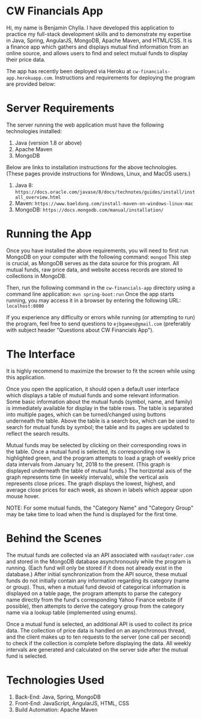 # CW Financials App
Hi, my name is Benjamin Chylla. I have developed this application to practice my full-stack development skills and to demonstrate my expertise in Java, Spring, AngularJS, MongoDB, Apache Maven, and HTML/CSS. It is a finance app which gathers and displays mutual find information from an online source, and allows users to find and select mutual funds to display their price data.

The app has recently been deployed via Heroku at `cw-financials-app.herokuapp.com`. Instructions and requirements for deploying the program are provided below:

# Server Requirements
The server running the web application must have the following technologies installed:  
1. Java (version 1.8 or above)  
2. Apache Maven  
3. MongoDB  

Below are links to installation instructions for the above technologies. (These pages provide instructions for Windows, Linux, and MacOS users.)  
1. Java 8: `https://docs.oracle.com/javase/8/docs/technotes/guides/install/install_overview.html`  
2. Maven: `https://www.baeldung.com/install-maven-on-windows-linux-mac`  
3. MongoDB: `https://docs.mongodb.com/manual/installation/`  

# Running the App
Once you have installed the above requirements, you will need to first run MongoDB on your computer with the following command:
```mongod```
This step is crucial, as MongoDB serves as the data source for this program. All mutual funds, raw price data, and website access records are stored to collections in MongoDB.  

Then, run the following command in the `cw-financials-app` directory using a command line application: 
```mvn spring-boot:run```
Once the app starts running, you may access it in a browser by entering the following URL:
```localhost:8080```

If you experience any difficulty or errors while running (or attempting to run) the program, feel free to send questions to `ejbgames@gmail.com` (preferably with subject header "Questions about CW Financials App").

# The Interface
It is highly recommend to maximize the browser to fit the screen while using this application.  

Once you open the application, it should open a default user interface which displays a table of mutual funds and some relevant information. Some basic information about the mutual funds (symbol, name, and family) is immediately available for display in the table rows. The table is separated into multiple pages, which can be turned/changed using buttons underneath the table. Above the table is a search box, which can be used to search for mutual funds by symbol; the table and its pages are updated to reflect the search results.  

Mutual funds may be selected by clicking on their corresponding rows in the table. Once a mutual fund is selected, its corresponding row is highlighted green, and the program attempts to load a graph of weekly price data intervals from January 1st, 2018 to the present. (This graph is displayed underneath the table of mutual funds.) The horizontal axis of the graph represents time (in weekly intervals), while the vertical axis represents close prices. The graph displays the lowest, highest, and average close prices for each week, as shown in labels which appear upon mouse hover.  

NOTE: For some mutual funds, the "Category Name" and "Category Group" may be take time to load when the fund is displayed for the first time.

# Behind the Scenes
The mutual funds are collected via an API associated with `nasdaqtrader.com` and stored in the MongoDB database asynchronously while the program is running. (Each fund will only be stored if it does not already exist in the database.) After initial synchronization from the API source, these mutual funds do not initially contain any information regarding its category (name or group). Thus, when a mutual fund devoid of categorical information is displayed on a table page, the program attempts to parse the category name directly from the fund's corresponding Yahoo Finance website (if possible), then attempts to derive the category group from the category name via a lookup table (implemented using enums).  

Once a mutual fund is selected, an additional API is used to collect its price data. The collection of price data is handled on an asynchronous thread, and the client makes up to ten requests to the server (one call per second) to check if the collection is complete before displaying the data. All weekly intervals are generated and calculated on the server side after the mutual fund is selected.

# Technologies Used
1. Back-End: Java, Spring, MongoDB  
2. Front-End: JavaScript, AngularJS, HTML, CSS  
3. Build Automation: Apache Maven  
